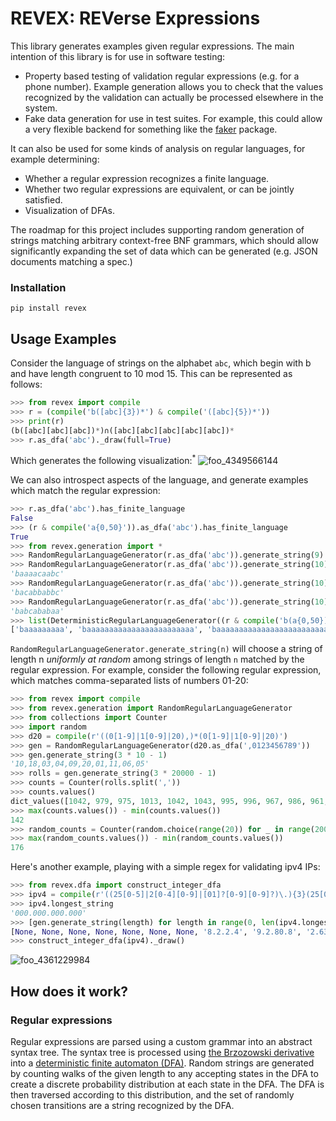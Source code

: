 # REVEX: REVerse Expressions

This library generates examples given regular expressions. The main intention of this library is for use in software testing:
- Property based testing of validation regular expressions (e.g. for a phone number). Example generation allows you to check that the values recognized by the validation can actually be processed elsewhere in the system.
- Fake data generation for use in test suites. For example, this could allow a very flexible backend for something like the [faker](http://faker.readthedocs.io/en/master/) package.

It can also be used for some kinds of analysis on regular languages, for example determining:
- Whether a regular expression recognizes a finite language.
- Whether two regular expressions are equivalent, or can be jointly satisfied.
- Visualization of DFAs.

The roadmap for this project includes supporting random generation of strings matching arbitrary context-free BNF grammars, which should allow significantly expanding the set of data which can be generated (e.g. JSON documents matching a spec.)

### Installation

```
pip install revex
```

## Usage Examples

Consider the language of strings on the alphabet `abc`, which begin with b and have length congruent to 10 mod 15. This can be represented as follows:
```python
>>> from revex import compile
>>> r = (compile('b([abc]{3})*') & compile('([abc]{5})*'))
>>> print(r)
(b([abc][abc][abc])*)∩([abc][abc][abc][abc][abc])*
>>> r.as_dfa('abc')._draw(full=True)
```
Which generates the following visualization:<sup>*</sup>
![foo_4349566144](https://cloud.githubusercontent.com/assets/123110/21747066/c2a956f2-d50f-11e6-9f5a-90e79cd6cf06.png)

We can also introspect aspects of the language, and generate examples which match the regular expression:
```python
>>> r.as_dfa('abc').has_finite_language
False
>>> (r & compile('a{0,50}')).as_dfa('abc').has_finite_language
True
>>> from revex.generation import *
>>> RandomRegularLanguageGenerator(r.as_dfa('abc')).generate_string(9)
>>> RandomRegularLanguageGenerator(r.as_dfa('abc')).generate_string(10)
'baaaacaabc'
>>> RandomRegularLanguageGenerator(r.as_dfa('abc')).generate_string(10)
'bacabbabbc'
>>> RandomRegularLanguageGenerator(r.as_dfa('abc')).generate_string(10)
'babcababaa'
>>> list(DeterministicRegularLanguageGenerator((r & compile('b(a{0,50})')).as_dfa('abc')).matching_strings_iter())
['baaaaaaaaa', 'baaaaaaaaaaaaaaaaaaaaaaaa', 'baaaaaaaaaaaaaaaaaaaaaaaaaaaaaaaaaaaaaaa']
```

`RandomRegularLanguageGenerator.generate_string(n)` will choose a string of length n _uniformly at random_ among strings of length `n` matched by the regular expression. For example, consider the following regular expression, which matches comma-separated lists of numbers 01-20:
```python
>>> from revex import compile
>>> from revex.generation import RandomRegularLanguageGenerator
>>> from collections import Counter
>>> import random
>>> d20 = compile(r'((0[1-9]|1[0-9]|20),)*(0[1-9]|1[0-9]|20)')
>>> gen = RandomRegularLanguageGenerator(d20.as_dfa(',0123456789'))
>>> gen.generate_string(3 * 10 - 1)
'10,18,03,04,09,20,01,11,06,05'
>>> rolls = gen.generate_string(3 * 20000 - 1)
>>> counts = Counter(rolls.split(','))
>>> counts.values()
dict_values([1042, 979, 975, 1013, 1042, 1043, 995, 996, 967, 986, 961, 1002, 986, 1032, 1040, 1068, 926, 963, 978, 1006])
>>> max(counts.values()) - min(counts.values())
142
>>> random_counts = Counter(random.choice(range(20)) for _ in range(20000))
>>> max(random_counts.values()) - min(random_counts.values())
176
```

Here's another example, playing with a simple regex for validating ipv4 IPs:
```python
>>> from revex.dfa import construct_integer_dfa
>>> ipv4 = compile(r'((25[0-5]|2[0-4][0-9]|[01]?[0-9][0-9]?)\.){3}(25[0-5]|2[0-4][0-9]|[01]?[0-9][0-9]?)').as_dfa('0123456789.')
>>> ipv4.longest_string
'000.000.000.000'
>>> [gen.generate_string(length) for length in range(0, len(ipv4.longest_string) + 1)]
[None, None, None, None, None, None, None, '8.2.2.4', '9.2.80.8', '2.63.58.8', '9.43.231.6', '241.5.3.155', '054.40.18.72', '121.63.97.176', '127.45.197.203', '139.035.147.186']
>>> construct_integer_dfa(ipv4)._draw() 
```
![foo_4361229984](https://cloud.githubusercontent.com/assets/123110/21747203/1bd5031c-d514-11e6-9db7-a18dd9dfd539.png)

## How does it work?

### Regular expressions

Regular expressions are parsed using a custom grammar into an abstract syntax tree. The syntax tree is processed using [the Brzozowski derivative](http://www.ccs.neu.edu/home/turon/re-deriv.pdf) into a [deterministic finite automaton (DFA)](https://en.wikipedia.org/wiki/Deterministic_finite_automaton). Random strings are generated by counting walks of the given length to any accepting states in the DFA to create a discrete probability distribution at each state in the DFA. The DFA is then traversed according to this distribution, and the set of randomly chosen transitions are a string recognized by the DFA.